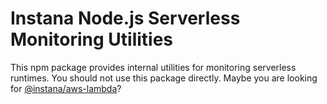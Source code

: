 Instana Node.js Serverless Monitoring Utilities
===============================================

This npm package provides internal utilities for monitoring serverless runtimes. You should not use this package directly. Maybe you are looking for [@instana/aws-lambda](https://www.npmjs.com/package/@instana/aws-lambda)?

